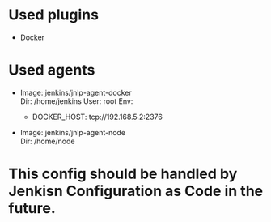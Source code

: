 # Used plugins
 - Docker

# Used agents
- Image: jenkins/jnlp-agent-docker<br>
  Dir: /home/jenkins
  User: root
  Env:
    - DOCKER_HOST: tcp://192.168.5.2:2376

- Image: jenkins/jnlp-agent-node<br>
  Dir: /home/node

# This config should be handled by Jenkisn Configuration as Code in the future. 